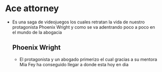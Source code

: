 # Ace attorney
- Es una saga de videojuegos los cuales retratan la vida de nuestro protagonista Phoenix Wright y como se va adentrando poco a poco en el mundo de la abogacia

  ## Phoenix Wright
  - El protagonista y un abogado primerizo el cual gracias a su mentora Mia Fey ha conseguido llegar a donde esta hoy en dia
    

